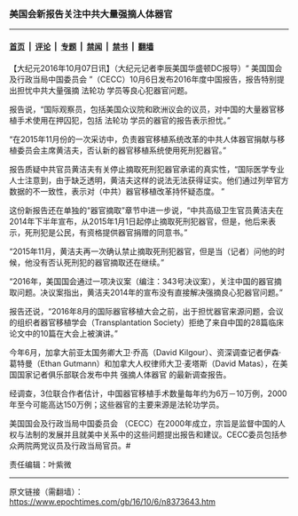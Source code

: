 ### 美国会新报告关注中共大量强摘人体器官

---

#### [首页](../../../..?n8373643) &nbsp;|&nbsp; [评论](../../../../../epoch-comment?n8373643) &nbsp;|&nbsp; [专题](../../../../../epoch-special?n8373643) &nbsp;|&nbsp; [禁闻](../../../../../epoch-news?n8373643) &nbsp;|&nbsp; [禁书](../../../../../books?n8373643) &nbsp;|&nbsp; [翻墙](https://github.com/gfw-breaker/nogfw/blob/master/README.md?n8373643)


<div class="post_content" id="artbody" itemprop="articleBody">
 <!-- article content begin -->
 <p>
  【大纪元2016年10月07日讯】（大纪元记者李辰美国华盛顿DC报导）“
  <ok href="https://www.epochtimes.com/gb/tag/%E7%BE%8E%E5%9B%BD%E5%9B%BD%E4%BC%9A%E5%8F%8A%E8%A1%8C%E6%94%BF%E5%BD%93%E5%B1%80%E4%B8%AD%E5%9B%BD%E5%A7%94%E5%91%98%E4%BC%9A.html">
   美国国会及行政当局中国委员会
  </ok>
  ”（CECC）10月6日发布2016年度中国报告，报告特别提出担忧中共大量强摘
  <ok href="https://www.epochtimes.com/gb/tag/%E6%B3%95%E8%BD%AE%E5%8A%9F.html">
   法轮功
  </ok>
  学员等良心犯器官问题。
 </p>
 <p>
  报告说，“国际观察员，包括美国众议院和欧洲议会的议员，对中国的大量器官移植手术使用在押囚犯，包括
  <ok href="https://www.epochtimes.com/gb/tag/%E6%B3%95%E8%BD%AE%E5%8A%9F.html">
   法轮功
  </ok>
  学员的器官的报告表示担忧。”
 </p>
 <p>
  “在2015年11月份的一次采访中，负责器官移植系统改革的中共人体器官捐献与移植委员会主席黄洁夫，否认新的器官移植系统使用死刑犯器官。”
 </p>
 <p>
  报告质疑中共官员黄洁夫有关停止摘取死刑犯器官承诺的真实性，“国际医学专业人士注意到，由于缺乏透明，黄洁夫这样的说法无法获得证实。他们通过列举官方数据的不一致性，表示对（中共）器官移植改革持怀疑态度。 ”
 </p>
 <p>
  这份新报告还在单独的“器官摘取”章节中进一步说，“中共高级卫生官员黄洁夫在2014年下半年宣布，从2015年1月1日起停止摘取死刑犯器官，但是，他后来表示，死刑犯是公民，有资格提供器官捐赠的同意书。”
 </p>
 <p>
  “2015年11月，黄洁夫再一次确认禁止摘取死刑犯器官，但是当（记者）问他的时候，他没有否认死刑犯的器官摘取还在继续。”
 </p>
 <p>
  “2016年，美国国会通过一项决议案（编注：343号决议案），关注中国的器官摘取问题。决议案指出，黄洁夫2014年的宣布没有直接解决强摘良心犯器官问题。”
 </p>
 <p>
  报告还说，“2016年8月的国际器官移植大会之前，出于担忧器官来源问题，会议的组织者器官移植学会（Transplantation Society）拒绝了来自中国的28篇临床论文中的10篇在大会上被演讲。”
 </p>
 <p>
  今年6月，加拿大前亚太国务卿大卫‧乔高（David Kilgour）、资深调查记者伊森‧葛特曼（Ethan Gutmann）和加拿大人权律师大卫‧麦塔斯（David Matas），在美国国家记者俱乐部联合发布中共
  <ok href="https://www.epochtimes.com/gb/tag/%E5%BC%BA%E6%91%98%E4%BA%BA%E4%BD%93%E5%99%A8%E5%AE%98.html">
   强摘人体器官
  </ok>
  的最新调查报告。
 </p>
 <p>
  经调查，3位联合作者估计，中国器官移植手术数量每年约为6万－10万例，2000年至今可能高达150万例；这些器官的主要来源是法轮功学员。
 </p>
 <p>
  <ok href="https://www.epochtimes.com/gb/tag/%E7%BE%8E%E5%9B%BD%E5%9B%BD%E4%BC%9A%E5%8F%8A%E8%A1%8C%E6%94%BF%E5%BD%93%E5%B1%80%E4%B8%AD%E5%9B%BD%E5%A7%94%E5%91%98%E4%BC%9A.html">
   美国国会及行政当局中国委员会
  </ok>
  （CECC）在2000年成立，宗旨是监督中国的人权与法制的发展并且就美中关系中的这些问题提出报告和建议。CECC委员包括参众两院两党议员及行政当局官员。#
 </p>
 <p>
  责任编辑：叶紫微
 </p>
 <!-- article content end -->
 <div id="below_article_ad">
 </div>
</div>


---

原文链接（需翻墙）：https://www.epochtimes.com/gb/16/10/6/n8373643.htm